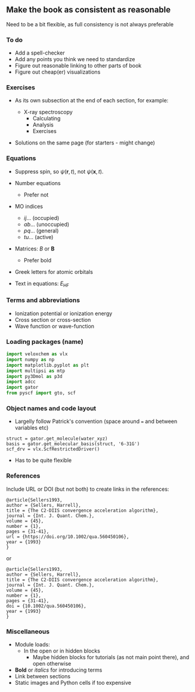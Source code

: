 <!-- #region -->
## Make the book as consistent as reasonable

Need to be a bit flexible, as full consistency is not always preferable

### To do

- Add a spell-checker
- Add any points you think we need to standardize
- Figure out reasonable linking to other parts of book
- Figure out cheap(er) visualizations


### Exercises

- As its own subsection at the end of each section, for example:
    - X-ray spectroscopy
        - Calculating
        - Analysis
        - Exercises

- Solutions on the same page (for starters - might change)


### Equations

- Suppress spin, so $\psi(\mathbf{r},t)$, not $\psi(\mathbf{x},t)$.

- Number equations
    - Prefer not

- MO indices
    - $ij...$ (occupied)
    - $ab...$ (unoccupied)
    - $pq...$ (general)
    - $tu...$ (active)
- Matrices: $B$ or $\mathbf{B}$
    - Prefer bold 

- Greek letters for atomic orbitals

- Text in equations: $E_{\mathrm{HF}}$

### Terms and abbreviations

- Ionization potential or ionization energy
- Cross section or cross-section
- Wave function or wave-function


### Loading packages (name)

```python
import veloxchem as vlx
import numpy as np
import matplotlib.pyplot as plt
import multipsi as mtp
import py3Dmol as p3d
import adcc
import gator
from pyscf import gto, scf
```

### Object names and code layout

- Largelly follow Patrick's convention (space around `=` and between variables etc)
```
struct = gator.get_molecule(water_xyz)
basis = gator.get_molecular_basis(struct, '6-31G')
scf_drv = vlx.ScfRestrictedDriver()
```
- Has to be quite flexible

### References

Include URL or DOI (but not both) to create links in the references:
```
@article{Sellers1993,
author = {Sellers, Harrell},
title = {The C2-DIIS convergence acceleration algorithm},
journal = {Int. J. Quant. Chem.},
volume = {45},
number = {1},
pages = {31-41},
url = {https://doi.org/10.1002/qua.560450106},
year = {1993}
}
```

or 
```
@article{Sellers1993,
author = {Sellers, Harrell},
title = {The C2-DIIS convergence acceleration algorithm},
journal = {Int. J. Quant. Chem.},
volume = {45},
number = {1},
pages = {31-41},
doi = {10.1002/qua.560450106},
year = {1993}
}
```


### Miscellaneous

- Module loads:
    - In the open or in hidden blocks
        - Maybe hidden blocks for tutorials (as not main point there), and open otherwise
- **Bold** or *italics* for introducing terms
- Link between sections
- Static images and Python cells if too expensive

<!-- #endregion -->
